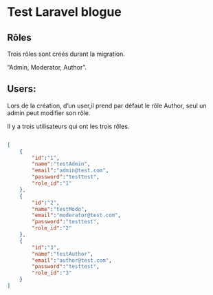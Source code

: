 # Test Laravel blogue

## Rôles

Trois rôles sont créés durant la migration.

“Admin, Moderator, Author”.


## Users:

Lors de la création, d’un user,il prend par défaut le rôle Author, seul un admin peut modifier son rôle.

Il y a trois utilisateurs qui ont les trois rôles.

```json

[
    {
        "id":"1",
        "name":"testAdmin",
        "email":"admin@test.com",
        "password":"testtest",
        "role_id":"1"
    },
    {
        "id":"2",
        "name":"testModo",
        "email":"moderator@test.com",
        "password":"testtest",
        "role_id":"2"
    },
    {
        "id":"3",
        "name":"testAuthor",
        "email":"author@test.com",
        "password":"testtest",
        "role_id":"3"
    }
]
```


